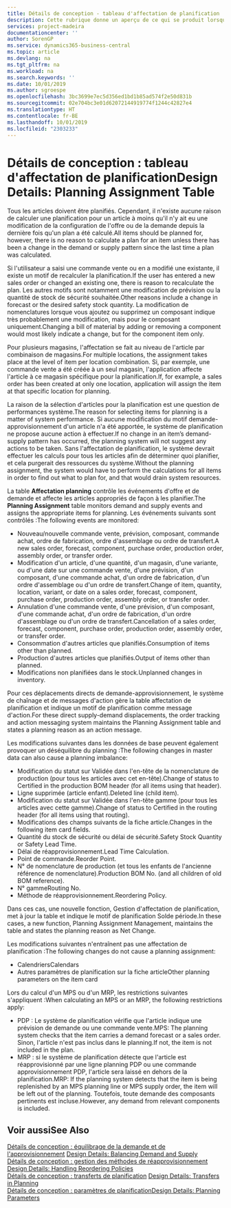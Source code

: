 ```yaml
---
title: Détails de conception - tableau d'affectation de planification | Microsoft Docs
description: Cette rubrique donne un aperçu de ce qui se produit lorsque vous modifiez la planification d'un article.
services: project-madeira
documentationcenter: ''
author: SorenGP
ms.service: dynamics365-business-central
ms.topic: article
ms.devlang: na
ms.tgt_pltfrm: na
ms.workload: na
ms.search.keywords: ''
ms.date: 10/01/2019
ms.author: sgroespe
ms.openlocfilehash: 3bc3699e7ec5d356ed1bd1b85ad574f2e50d831b
ms.sourcegitcommit: 02e704bc3e01d62072144919774f1244c42827e4
ms.translationtype: HT
ms.contentlocale: fr-BE
ms.lasthandoff: 10/01/2019
ms.locfileid: "2303233"
---
```

# <a name="design-details-planning-assignment-table"></a><span data-ttu-id="b7c1d-103">Détails de conception : tableau d'affectation de planification</span><span class="sxs-lookup"><span data-stu-id="b7c1d-103">Design Details: Planning Assignment Table</span></span>
<span data-ttu-id="b7c1d-104">Tous les articles doivent être planifiés. Cependant, il n'existe aucune raison de calculer une planification pour un article à moins qu'il n'y ait eu une modification de la configuration de l'offre ou de la demande depuis la dernière fois qu'un plan a été calculé.</span><span class="sxs-lookup"><span data-stu-id="b7c1d-104">All items should be planned for, however, there is no reason to calculate a plan for an item unless there has been a change in the demand or supply pattern since the last time a plan was calculated.</span></span>  

<span data-ttu-id="b7c1d-105">Si l'utilisateur a saisi une commande vente ou en a modifié une existante, il existe un motif de recalculer la planification.</span><span class="sxs-lookup"><span data-stu-id="b7c1d-105">If the user has entered a new sales order or changed an existing one, there is reason to recalculate the plan.</span></span> <span data-ttu-id="b7c1d-106">Les autres motifs sont notamment une modification de prévision ou la quantité de stock de sécurité souhaitée.</span><span class="sxs-lookup"><span data-stu-id="b7c1d-106">Other reasons include a change in forecast or the desired safety stock quantity.</span></span> <span data-ttu-id="b7c1d-107">La modification de nomenclatures lorsque vous ajoutez ou supprimez un composant indique très probablement une modification, mais pour le composant uniquement.</span><span class="sxs-lookup"><span data-stu-id="b7c1d-107">Changing a bill of material by adding or removing a component would most likely indicate a change, but for the component item only.</span></span>  

<span data-ttu-id="b7c1d-108">Pour plusieurs magasins, l'affectation se fait au niveau de l'article par combinaison de magasins.</span><span class="sxs-lookup"><span data-stu-id="b7c1d-108">For multiple locations, the assignment takes place at the level of item per location combination.</span></span> <span data-ttu-id="b7c1d-109">Si, par exemple, une commande vente a été créée à un seul magasin, l'application affecte l'article à ce magasin spécifique pour la planification.</span><span class="sxs-lookup"><span data-stu-id="b7c1d-109">If, for example, a sales order has been created at only one location, application will assign the item at that specific location for planning.</span></span>  

<span data-ttu-id="b7c1d-110">La raison de la sélection d'articles pour la planification est une question de performances système.</span><span class="sxs-lookup"><span data-stu-id="b7c1d-110">The reason for selecting items for planning is a matter of system performance.</span></span> <span data-ttu-id="b7c1d-111">Si aucune modification du motif demande-approvisionnement d'un article n'a été apportée, le système de planification ne propose aucune action à effectuer.</span><span class="sxs-lookup"><span data-stu-id="b7c1d-111">If no change in an item’s demand-supply pattern has occurred, the planning system will not suggest any actions to be taken.</span></span> <span data-ttu-id="b7c1d-112">Sans l'affectation de planification, le système devrait effectuer les calculs pour tous les articles afin de déterminer quoi planifier, et cela purgerait des ressources du système.</span><span class="sxs-lookup"><span data-stu-id="b7c1d-112">Without the planning assignment, the system would have to perform the calculations for all items in order to find out what to plan for, and that would drain system resources.</span></span>  

<span data-ttu-id="b7c1d-113">La table **Affectation planning** contrôle les événements d'offre et de demande et affecte les articles appropriés de façon à les planifier.</span><span class="sxs-lookup"><span data-stu-id="b7c1d-113">The **Planning Assignment** table monitors demand and supply events and assigns the appropriate items for planning.</span></span> <span data-ttu-id="b7c1d-114">Les événements suivants sont contrôlés :</span><span class="sxs-lookup"><span data-stu-id="b7c1d-114">The following events are monitored:</span></span>  

* <span data-ttu-id="b7c1d-115">Nouveau/nouvelle commande vente, prévision, composant, commande achat, ordre de fabrication, ordre d'assemblage ou ordre de transfert.</span><span class="sxs-lookup"><span data-stu-id="b7c1d-115">A new sales order, forecast, component, purchase order, production order, assembly order, or transfer order.</span></span>  
* <span data-ttu-id="b7c1d-116">Modification d'un article, d'une quantité, d'un magasin, d'une variante, ou d'une date sur une commande vente, d'une prévision, d'un composant, d'une commande achat, d'un ordre de fabrication, d'un ordre d'assemblage ou d'un ordre de transfert.</span><span class="sxs-lookup"><span data-stu-id="b7c1d-116">Change of item, quantity, location, variant, or date on a sales order, forecast, component, purchase order, production order, assembly order, or transfer order.</span></span>  
* <span data-ttu-id="b7c1d-117">Annulation d'une commande vente, d'une prévision, d'un composant, d'une commande achat, d'un ordre de fabrication, d'un ordre d'assemblage ou d'un ordre de transfert.</span><span class="sxs-lookup"><span data-stu-id="b7c1d-117">Cancellation of a sales order, forecast, component, purchase order, production order, assembly order, or transfer order.</span></span>  
* <span data-ttu-id="b7c1d-118">Consommation d'autres articles que planifiés.</span><span class="sxs-lookup"><span data-stu-id="b7c1d-118">Consumption of items other than planned.</span></span>  
* <span data-ttu-id="b7c1d-119">Production d'autres articles que planifiés.</span><span class="sxs-lookup"><span data-stu-id="b7c1d-119">Output of items other than planned.</span></span>  
* <span data-ttu-id="b7c1d-120">Modifications non planifiées dans le stock.</span><span class="sxs-lookup"><span data-stu-id="b7c1d-120">Unplanned changes in inventory.</span></span>  

<span data-ttu-id="b7c1d-121">Pour ces déplacements directs de demande-approvisionnement, le système de chaînage et de messages d'action gère la table affectation de planification et indique un motif de planification comme message d'action.</span><span class="sxs-lookup"><span data-stu-id="b7c1d-121">For these direct supply-demand displacements, the order tracking and action messaging system maintains the Planning Assignment table and states a planning reason as an action message.</span></span>  

<span data-ttu-id="b7c1d-122">Les modifications suivantes dans les données de base peuvent également provoquer un déséquilibre du planning :</span><span class="sxs-lookup"><span data-stu-id="b7c1d-122">The following changes in master data can also cause a planning imbalance:</span></span>  

* <span data-ttu-id="b7c1d-123">Modification du statut sur Validée dans l'en-tête de la nomenclature de production (pour tous les articles avec cet en-tête).</span><span class="sxs-lookup"><span data-stu-id="b7c1d-123">Change of status to Certified in the production BOM header (for all items using that header).</span></span>  
* <span data-ttu-id="b7c1d-124">Ligne supprimée (article enfant).</span><span class="sxs-lookup"><span data-stu-id="b7c1d-124">Deleted line (child item).</span></span>  
* <span data-ttu-id="b7c1d-125">Modification du statut sur Validée dans l'en-tête gamme (pour tous les articles avec cette gamme).</span><span class="sxs-lookup"><span data-stu-id="b7c1d-125">Change of status to Certified in the routing header (for all items using that routing).</span></span>  
* <span data-ttu-id="b7c1d-126">Modifications des champs suivants de la fiche article.</span><span class="sxs-lookup"><span data-stu-id="b7c1d-126">Changes in the following item card fields.</span></span>  
* <span data-ttu-id="b7c1d-127">Quantité du stock de sécurité ou délai de sécurité.</span><span class="sxs-lookup"><span data-stu-id="b7c1d-127">Safety Stock Quantity or Safety Lead Time.</span></span>  
* <span data-ttu-id="b7c1d-128">Délai de réapprovisionnement.</span><span class="sxs-lookup"><span data-stu-id="b7c1d-128">Lead Time Calculation.</span></span>  
* <span data-ttu-id="b7c1d-129">Point de commande.</span><span class="sxs-lookup"><span data-stu-id="b7c1d-129">Reorder Point.</span></span>  
* <span data-ttu-id="b7c1d-130">N° de nomenclature de production (et tous les enfants de l'ancienne référence de nomenclature).</span><span class="sxs-lookup"><span data-stu-id="b7c1d-130">Production BOM No. (and all children of old BOM reference).</span></span>  
* <span data-ttu-id="b7c1d-131">N° gamme</span><span class="sxs-lookup"><span data-stu-id="b7c1d-131">Routing No.</span></span>  
* <span data-ttu-id="b7c1d-132">Méthode de réapprovisionnement.</span><span class="sxs-lookup"><span data-stu-id="b7c1d-132">Reordering Policy.</span></span>  

<span data-ttu-id="b7c1d-133">Dans ces cas, une nouvelle fonction, Gestion d'affectation de planification, met à jour la table et indique le motif de planification Solde période.</span><span class="sxs-lookup"><span data-stu-id="b7c1d-133">In these cases, a new function, Planning Assignment Management, maintains the table and states the planning reason as Net Change.</span></span>  

<span data-ttu-id="b7c1d-134">Les modifications suivantes n'entraînent pas une affectation de planification :</span><span class="sxs-lookup"><span data-stu-id="b7c1d-134">The following changes do not cause a planning assignment:</span></span>  

* <span data-ttu-id="b7c1d-135">Calendriers</span><span class="sxs-lookup"><span data-stu-id="b7c1d-135">Calendars</span></span>  
* <span data-ttu-id="b7c1d-136">Autres paramètres de planification sur la fiche article</span><span class="sxs-lookup"><span data-stu-id="b7c1d-136">Other planning parameters on the item card</span></span>  

<span data-ttu-id="b7c1d-137">Lors du calcul d'un MPS ou d'un MRP, les restrictions suivantes s'appliquent :</span><span class="sxs-lookup"><span data-stu-id="b7c1d-137">When calculating an MPS or an MRP, the following restrictions apply:</span></span>  

* <span data-ttu-id="b7c1d-138">PDP : Le système de planification vérifie que l'article indique une prévision de demande ou une commande vente.</span><span class="sxs-lookup"><span data-stu-id="b7c1d-138">MPS: The planning system checks that the item carries a demand forecast or a sales order.</span></span> <span data-ttu-id="b7c1d-139">Sinon, l'article n'est pas inclus dans le planning.</span><span class="sxs-lookup"><span data-stu-id="b7c1d-139">If not, the item is not included in the plan.</span></span>  
* <span data-ttu-id="b7c1d-140">MRP : si le système de planification détecte que l'article est réapprovisionné par une ligne planning PDP ou une commande approvisionnement PDP, l'article sera laissé en dehors de la planification.</span><span class="sxs-lookup"><span data-stu-id="b7c1d-140">MRP: If the planning system detects that the item is being replenished by an MPS planning line or MPS supply order, the item will be left out of the planning.</span></span> <span data-ttu-id="b7c1d-141">Toutefois, toute demande des composants pertinents est incluse.</span><span class="sxs-lookup"><span data-stu-id="b7c1d-141">However, any demand from relevant components is included.</span></span>  

## <a name="see-also"></a><span data-ttu-id="b7c1d-142">Voir aussi</span><span class="sxs-lookup"><span data-stu-id="b7c1d-142">See Also</span></span>  
<span data-ttu-id="b7c1d-143">[Détails de conception : équilibrage de la demande et de l'approvisionnement](design-details-balancing-demand-and-supply.md) </span><span class="sxs-lookup"><span data-stu-id="b7c1d-143">[Design Details: Balancing Demand and Supply](design-details-balancing-demand-and-supply.md) </span></span>  
<span data-ttu-id="b7c1d-144">[Détails de conception : gestion des méthodes de réapprovisionnement](design-details-handling-reordering-policies.md) </span><span class="sxs-lookup"><span data-stu-id="b7c1d-144">[Design Details: Handling Reordering Policies](design-details-handling-reordering-policies.md) </span></span>  
<span data-ttu-id="b7c1d-145">[Détails de conception : transferts de planification](design-details-transfers-in-planning.md) </span><span class="sxs-lookup"><span data-stu-id="b7c1d-145">[Design Details: Transfers in Planning](design-details-transfers-in-planning.md) </span></span>  
[<span data-ttu-id="b7c1d-146">Détails de conception : paramètres de planification</span><span class="sxs-lookup"><span data-stu-id="b7c1d-146">Design Details: Planning Parameters</span></span>](design-details-planning-parameters.md)  
